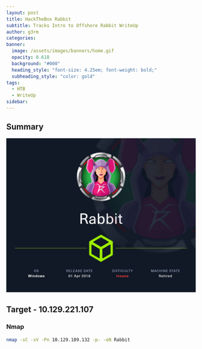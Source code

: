 ```yaml
---
layout: post
title: HackTheBox Rabbit
subtitle: Tracks Intro to Offshore Rabbit WriteUp
author: g3rm
categories: 
banner:
  image: /assets/images/banners/home.gif
  opacity: 0.618
  background: "#000"
  heading_style: "font-size: 4.25em; font-weight: bold;"
  subheading_style: "color: gold"
tags:
  - HTB
  - WriteUp
sidebar:
---
```

## Summary
![](/assets/images/posts/2025-03-22-Rabbit/ba89d168fd19f4529127c01bf00fbee3_MD5.jpeg)
## Target - 10.129.221.107
### Nmap
```bash
nmap -sC -sV -Pn 10.129.109.132 -p- -oN Rabbit
```

